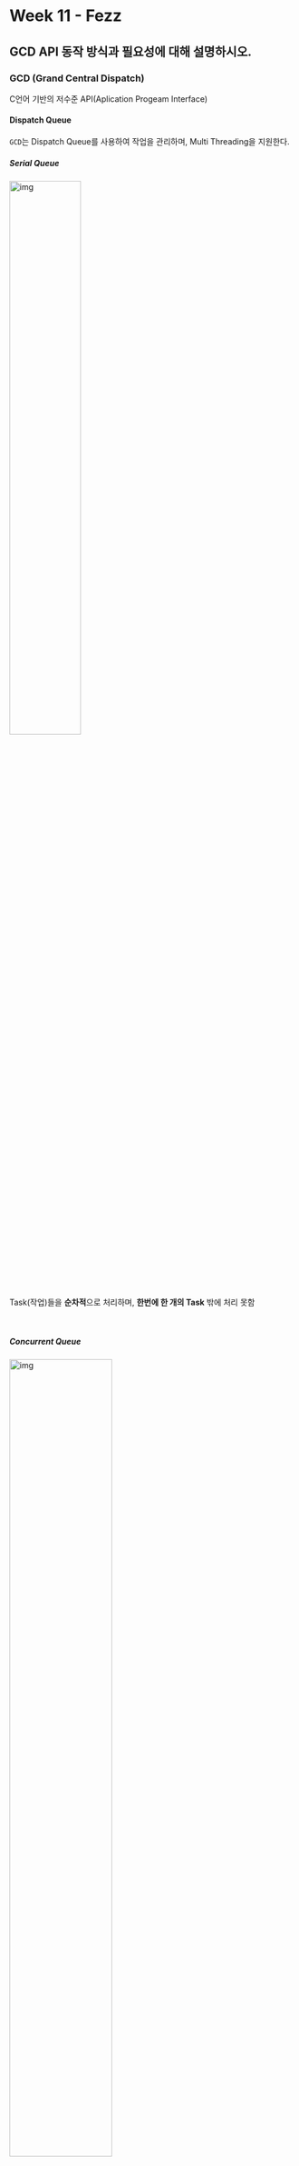 # Week 11 - Fezz

## GCD API 동작 방식과 필요성에 대해 설명하시오.



### GCD (Grand Central Dispatch)

C언어 기반의 저수준 API(Aplication Progeam Interface)



#### Dispatch Queue

`GCD`는 Dispatch Queue를 사용하여 작업을 관리하며, Multi Threading을 지원한다. 

##### Serial Queue

<img src="https://blog.kakaocdn.net/dn/lsDJo/btqOYtFVKxm/X4dpXy6k9Vwj57v9RCPDj0/img.png" alt="img" width="50%;" /> 

Task(작업)들을 **순차적**으로 처리하며, **한번에 한 개의 Task** 밖에 처리 못함 

<br>

##### Concurrent Queue

<img src="https://blog.kakaocdn.net/dn/bmZmpd/btqO0ftQmqr/k3wGVnRYF31ncWVub3Exw0/img.png" alt="img" width="60%;" /> 

**동시에 여러 개의 Task**들을 처리할 수 있다.

<br>

#### Global Queue (Concurrent Queue)

#####QoS (Priority)

| **userInteractive** | 중요도가 높고 즉각적인 반응이 요구되는 작업(UI업데이트, 이벤트핸들링 등)일 때 사용 Main Thread에서 실행되는 Qos | 즉각적으로 실행          |
| ------------------- | ------------------------------------------------------------ | ------------------------ |
| **userInitiated**   | userInteractive까진 아니더라도 유저가 빠른 결과를 기대할 때 사용 저장된 파일을 열거나 할 때 사용 | 몇 초 이하나 거의 즉각적 |
| **default**         | 작업을 분리하지 않을 때 사용되는 Qos로 기본값임              |                          |
| **utility**         | 즉각적인 결과가 필요하지 않을 때 프로그레스 바가 등장하는 작업에 어울림 (네트워크, 다운로드, 계산, 데이터를 가져오기 등을 처리 등) | 몇 초 ~ 몇 분            |
| **background**      | 급히 필요하지 않은 작업일 때 사용자에겐 보이지 않는 처리 (ex: 백업) background로 줄 경우 iPhone 저전력 모드에선 실행되지 않는다 | 몇 분 ~ 몇 시간          |
| **unspecified**     | Qos 정보가 없음을 나타냄 시스템에게 Qos를 추론하라는 신호를 줌 |                          |

<bt>

---

📑 참고

[소들이 - iOS) GCD (Grand Central Dispatch)](https://babbab2.tistory.com/65?category=831129)